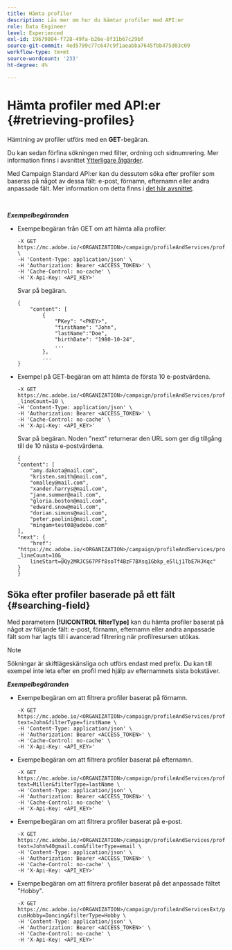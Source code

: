 ```yaml
---
title: Hämta profiler
description: Läs mer om hur du hämtar profiler med API:er
role: Data Engineer
level: Experienced
exl-id: 19679804-f728-49fa-b26e-8f31b67c29bf
source-git-commit: 4ed5799c77c647c9f1aeabba7645fbb475d03c09
workflow-type: tm+mt
source-wordcount: '233'
ht-degree: 4%

---
```


# Hämta profiler med API:er {#retrieving-profiles}

Hämtning av profiler utförs med en **GET**-begäran.

Du kan sedan förfina sökningen med filter, ordning och sidnumrering. Mer information finns i avsnittet [Ytterligare åtgärder](sorting.md).

Med Campaign Standard API:er kan du dessutom söka efter profiler som baseras på något av dessa fält: e-post, förnamn, efternamn eller andra anpassade fält. Mer information om detta finns i [det här avsnittet](#searching-field).

<br/>

***Exempelbegäranden***

* Exempelbegäran från GET om att hämta alla profiler.

  ```
  -X GET https://mc.adobe.io/<ORGANIZATION>/campaign/profileAndServices/profile \
  -H 'Content-Type: application/json' \
  -H 'Authorization: Bearer <ACCESS_TOKEN>' \
  -H 'Cache-Control: no-cache' \
  -H 'X-Api-Key: <API_KEY>'
  ```

  Svar på begäran.

  ```
  {
      "content": [
          {
              "PKey": "<PKEY>",
              "firstName": "John",
              "lastName":"Doe",
              "birthDate": "1980-10-24",
              ...
          },
          ...
  }
  ```

* Exempel på GET-begäran om att hämta de första 10 e-postvärdena.

  ```
  -X GET https://mc.adobe.io/<ORGANIZATION>/campaign/profileAndServices/profile/email?_lineCount=10 \
  -H 'Content-Type: application/json' \
  -H 'Authorization: Bearer <ACCESS_TOKEN>' \
  -H 'Cache-Control: no-cache' \
  -H 'X-Api-Key: <API_KEY>'
  ```

  Svar på begäran. Noden &quot;next&quot; returnerar den URL som ger dig tillgång till de 10 nästa e-postvärdena.

  ```
  {
  "content": [
      "amy.dakota@mail.com",
      "kristen.smith@mail.com",
      "omalley@mail.com",
      "xander.harrys@mail.com",
      "jane.summer@mail.com",
      "gloria.boston@mail.com",
      "edward.snow@mail.com",
      "dorian.simons@mail.com",
      "peter.paolini@mail.com",
      "mingam+test08@adobe.com"
  ],
  "next": {
      "href": "https://mc.adobe.io/<ORGANIZATION>/campaign/profileAndServices/profile/email?_lineCount=10&_
      lineStart=@Qy2MRJCS67PFf8soTf4BzF7BXsq1Gbkp_e5lLj1TbE7HJKqc"
  }
  }
  ```

## Söka efter profiler baserade på ett fält {#searching-field}

Med parametern **[!UICONTROL filterType]** kan du hämta profiler baserat på något av följande fält: e-post, förnamn, efternamn eller andra anpassade fält som har lagts till i avancerad filtrering när profilresursen utökas.

>[!NOTE]
>
>Sökningar är skiftlägeskänsliga och utförs endast med prefix. Du kan till exempel inte leta efter en profil med hjälp av efternamnets sista bokstäver.

***Exempelbegäranden***

* Exempelbegäran om att filtrera profiler baserat på förnamn.

  ```
  -X GET https://mc.adobe.io/<ORGANIZATION>/campaign/profileAndServices/profile/byText?text=John&filterType=firstName \
  -H 'Content-Type: application/json' \
  -H 'Authorization: Bearer <ACCESS_TOKEN>' \
  -H 'Cache-Control: no-cache' \
  -H 'X-Api-Key: <API_KEY>'
  ```

* Exempelbegäran om att filtrera profiler baserat på efternamn.

  ```
  -X GET https://mc.adobe.io/<ORGANIZATION>/campaign/profileAndServices/profile/byText?text=Miller&filterType=lastName \
  -H 'Content-Type: application/json' \
  -H 'Authorization: Bearer <ACCESS_TOKEN>' \
  -H 'Cache-Control: no-cache' \
  -H 'X-Api-Key: <API_KEY>'
  ```

* Exempelbegäran om att filtrera profiler baserat på e-post.

  ```
  -X GET https://mc.adobe.io/<ORGANIZATION>/campaign/profileAndServices/profile/byText?text=John%40gmail.com&filterType=email \
  -H 'Content-Type: application/json' \
  -H 'Authorization: Bearer <ACCESS_TOKEN>' \
  -H 'Cache-Control: no-cache' \
  -H 'X-Api-Key: <API_KEY>'
  ```

* Exempelbegäran om att filtrera profiler baserat på det anpassade fältet &quot;Hobby&quot;.

  ```
  -X GET https://mc.adobe.io/<ORGANIZATION>/campaign/profileAndServicesExt/profile/byText?cusHobby=Dancing&filterType=Hobby \
  -H 'Content-Type: application/json' \
  -H 'Authorization: Bearer <ACCESS_TOKEN>' \
  -H 'Cache-Control: no-cache' \
  -H 'X-Api-Key: <API_KEY>'
  ```
